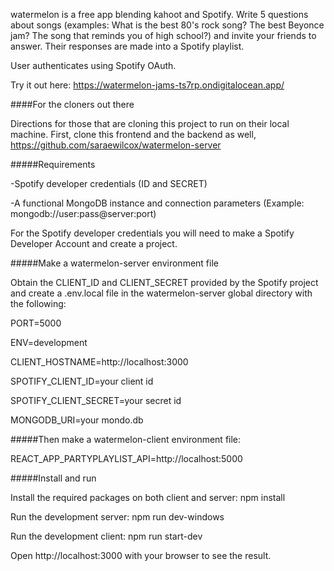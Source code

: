 watermelon is a free app blending kahoot and Spotify. Write 5 questions about songs (examples: What is the best 80's rock song? The best Beyonce jam? The song that reminds you of high school?) and invite your friends to answer. Their responses are made into a Spotify playlist.

User authenticates using Spotify OAuth.

Try it out here: https://watermelon-jams-ts7rp.ondigitalocean.app/

####For the cloners out there

Directions for those that are cloning this project to run on their local machine. First, clone this frontend and the backend as well, https://github.com/saraewilcox/watermelon-server

#####Requirements

-Spotify developer credentials (ID and SECRET)

-A functional MongoDB instance and connection parameters (Example: mongodb://user:pass@server:port)


For the Spotify developer credentials you will need to make a Spotify Developer Account and create a project.

#####Make a watermelon-server environment file

Obtain the CLIENT_ID and CLIENT_SECRET provided by the Spotify project and create a .env.local file in the watermelon-server global directory with the following:

PORT=5000

ENV=development

CLIENT_HOSTNAME=http://localhost:3000

SPOTIFY_CLIENT_ID=your client id

SPOTIFY_CLIENT_SECRET=your secret id

MONGODB_URI=your mondo.db


#####Then make a watermelon-client environment file:

REACT_APP_PARTYPLAYLIST_API=http://localhost:5000

#####Install and run

Install the required packages on both client and server:
npm install

Run the development server:
npm run dev-windows

Run the development client:
npm run start-dev

Open http://localhost:3000 with your browser to see the result.
